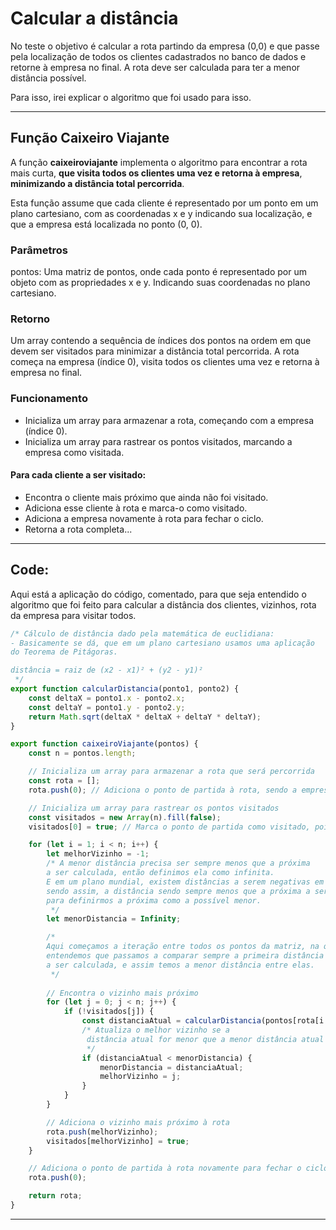# Calcular a distância

No teste o objetivo é calcular a rota partindo da empresa (0,0) e que passe pela localização de todos os clientes cadastrados no banco de dados e retorne à empresa no final. A rota deve ser calculada para ter a menor distância possível.

Para isso, irei explicar o algoritmo que foi usado para isso.

---

## Função Caixeiro Viajante

A função **caixeiroviajante** implementa o algoritmo para encontrar a rota mais curta, **que visita todos os clientes uma vez e retorna à empresa**, **minimizando a distância total percorrida**. 

Esta função assume que cada cliente é representado por um ponto em um plano cartesiano, 
com as coordenadas x e y indicando sua localização, 
e que a empresa está localizada no ponto (0, 0).



### Parâmetros
pontos: Uma matriz de pontos, onde cada ponto é representado por um objeto com as propriedades x e y. Indicando suas coordenadas no plano cartesiano.


### Retorno 

Um array contendo a sequência de índices dos pontos na ordem em que devem ser visitados para minimizar a distância total percorrida. 
A rota começa na empresa (índice 0), visita todos os clientes uma vez e retorna à empresa no final.

### Funcionamento

- Inicializa um array para armazenar a rota, começando com a empresa (índice 0).
- Inicializa um array para rastrear os pontos visitados, marcando a empresa como visitada.

#### Para cada cliente a ser visitado:

- Encontra o cliente mais próximo que ainda não foi visitado.
- Adiciona esse cliente à rota e marca-o como visitado.
- Adiciona a empresa novamente à rota para fechar o ciclo.
- Retorna a rota completa...

---

## Code: 

Aqui está a aplicação do código, comentado, para que seja entendido o algoritmo que foi feito
para calcular a distância dos clientes, vizinhos, rota da empresa para visitar todos.

````ts
/* Cálculo de distância dado pela matemática de euclidiana:
- Basicamente se dá, que em um plano cartesiano usamos uma aplicação
do Teorema de Pitágoras.

distância = raiz de (x2 - x1)² + (y2 - y1)²
 */
export function calcularDistancia(ponto1, ponto2) {
    const deltaX = ponto1.x - ponto2.x;
    const deltaY = ponto1.y - ponto2.y;
    return Math.sqrt(deltaX * deltaX + deltaY * deltaY);
}

export function caixeiroViajante(pontos) {
    const n = pontos.length;

    // Inicializa um array para armazenar a rota que será percorrida
    const rota = [];
    rota.push(0); // Adiciona o ponto de partida à rota, sendo a empresa, (0, 0)

    // Inicializa um array para rastrear os pontos visitados
    const visitados = new Array(n).fill(false);
    visitados[0] = true; // Marca o ponto de partida como visitado, pois é onde começaremos

    for (let i = 1; i < n; i++) {
        let melhorVizinho = -1;
        /* A menor distância precisa ser sempre menos que a próxima
        a ser calculada, então definimos ela como infinita.
        E em um plano mundial, existem distâncias a serem negativas em coordenadas
        sendo assim, a distância sendo sempre menos que a próxima a ser calculada,
        para definirmos a próxima como a possível menor.
         */
        let menorDistancia = Infinity;

        /* 
        Aqui começamos a iteração entre todos os pontos da matriz, na qual
        entendemos que passamos a comparar sempre a primeira distância com ultima
        a ser calculada, e assim temos a menor distância entre elas.
         */
        
        // Encontra o vizinho mais próximo
        for (let j = 0; j < n; j++) {
            if (!visitados[j]) {
                const distanciaAtual = calcularDistancia(pontos[rota[i - 1]], pontos[j]);
                /* Atualiza o melhor vizinho se a 
                 distância atual for menor que a menor distância atual
                 */
                if (distanciaAtual < menorDistancia) {
                    menorDistancia = distanciaAtual;
                    melhorVizinho = j;
                }
            }
        }

        // Adiciona o vizinho mais próximo à rota
        rota.push(melhorVizinho);
        visitados[melhorVizinho] = true;
    }

    // Adiciona o ponto de partida à rota novamente para fechar o ciclo
    rota.push(0);

    return rota;
}

````

---
